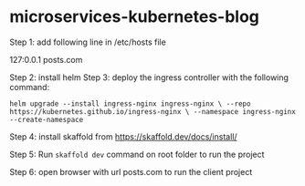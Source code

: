 # microservices-kubernetes-blog
Step 1: add following line in /etc/hosts file 

127:0.0.1 posts.com

Step 2: install helm 
Step 3: deploy the ingress controller with the following command:


  `helm upgrade --install ingress-nginx ingress-nginx \
  --repo https://kubernetes.github.io/ingress-nginx \
  --namespace ingress-nginx --create-namespace`

Step 4: install skaffold from
  https://skaffold.dev/docs/install/

Step 5: Run `skaffold dev` command on root folder to run the project

Step 6: open browser with url posts.com to run the client project
